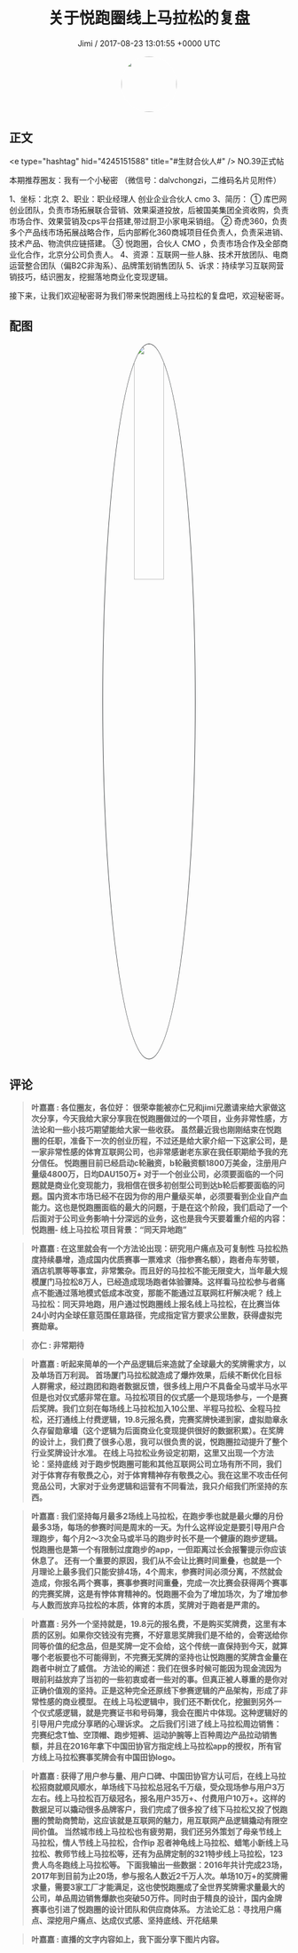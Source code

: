 <h1 align="center">关于悦跑圈线上马拉松的复盘</h1>
<p align="center">
    <a>Jimi / 2017-08-23 13:01:55 &#43;0000 UTC</a>
</p>

<div align="center">
    <img src="https://images.zsxq.com/FiWv5yIogjugrkjGNdMOpLbJJQQg?e=1590940799&amp;token=kIxbL07-8jAj8w1n4s9zv64FuZZNEATmlU_Vm6zD:3hf7dVV6u5P9ulK0iGgaBqJE7yo=" width="100" height="100" style="border:1px solid;border-radius:50%; color:#ffffff"/>
</div>

## 正文

<div>
&lt;e type=&#34;hashtag&#34; hid=&#34;4245151588&#34; title=&#34;#生财合伙人#&#34; /&gt; NO.39正式帖

本期推荐圈友：我有一个小秘密
（微信号：dalvchongzi，二维码名片见附件）

1、坐标：北京
2、职业：职业经理人 创业企业合伙人 cmo
3、简历：
① 库巴网创业团队，负责市场拓展联合营销、效果渠道投放，后被国美集团全资收购，负责市场合作、效果营销及cps平台搭建,带过厨卫小家电采销组。
② 奇虎360，负责多个产品线市场拓展战略合作，后内部孵化360商城项目任负责人，负责采进销、技术产品、物流供应链搭建。
③ 悦跑圈，合伙人 CMO ，负责市场合作及全部商业化合作，北京分公司负责人。
4、资源：互联网一些人脉、技术开放团队、电商运营整合团队（偏B2C非淘系）、品牌策划销售团队
5、诉求：持续学习互联网营销技巧，结识圈友，挖掘落地商业化变现逻辑。


接下来，让我们欢迎秘密哥为我们带来悦跑圈线上马拉松的复盘吧，欢迎秘密哥。
</div>

## 配图
<div class="image" align="center">

<img src="https://images.zsxq.com/Fvxd0t_lifeieUEz8niM8kZPkogT?e=1590940799&amp;token=kIxbL07-8jAj8w1n4s9zv64FuZZNEATmlU_Vm6zD:1mjX6aYfnBb-yaveR0lBDl74vUw=" width="33%" height="33%" style="border:1px solid;border-radius:50%; color:#3c3f41"/>

</div>

## 评论

<div align="left">
<div>

<blockquote >
<span> <strong>叶嘉嘉 : 各位圈友，各位好：
   很荣幸能被亦仁兄和jimi兄邀请来给大家做这次分享，今天我给大家分享我在悦跑圈做过的一个项目，业务非常性感，方法论和一些小技巧期望能给大家一些收获。
   虽然最近我也刚刚结束在悦跑圈的任职，准备下一次的创业历程，不过还是给大家介绍一下这家公司，是一家非常性感的体育互联网公司，也非常感谢老东家在我任职期给予我的充分信任。
   悦跑圈目前已经启动c轮融资，b轮融资额1800万美金，注册用户量级4800万，日均DAU150万&#43;
   对于一个创业公司，必须要面临的一个问题就是商业化变现能力，我相信在很多初创型公司到达b轮后都要面临的问题。国内资本市场已经不在因为你的用户量级买单，必须要看到企业自产血能力。这也是悦跑圈面临的最大的问题，于是在这个阶段，我们启动了一个后面对于公司业务影响十分深远的业务，这也是我今天要着重介绍的内容：悦跑圈- 线上马拉松
项目背景：“同天异地跑” </strong></span>
</blockquote>

<blockquote >
<span> <strong>叶嘉嘉 : 在这里就会有一个方法论出现：研究用户痛点及可复制性
马拉松热度持续暴增，造成国内优质赛事一票难求（指参赛名额），跑者舟车劳顿，酒店机票等等事宜，非常繁杂。而且好的马拉松不能无限变大，当年最大规模厦门马拉松8万人，已经造成现场跑者体验骤降。这样看马拉松参与者痛点不能通过落地模式低成本改变，那能不能通过互联网杠杆解决呢？
线上马拉松：同天异地跑，用户通过悦跑圈线上报名线上马拉松，在比赛当体24小时内全球任意范围任意路径，完成指定官方要求公里数，获得虚拟完赛勋章。 </strong></span>
</blockquote>

<blockquote >
<span> <strong>亦仁 : 非常期待 </strong></span>
</blockquote>

<blockquote >
<span> <strong>叶嘉嘉 : 听起来简单的一个产品逻辑后来造就了全球最大的奖牌需求方，以及单场百万利润。
   首场厦门马拉松就造成了爆炸效果，后续不断优化目标人群需求，经过跑团和跑者数据反馈，很多线上用户不具备全马或半马水平但是也对仪式感非常在意。马拉松项目的仪式感一个是现场参与，一个是赛后奖牌。我们立刻在每场线上马拉松加入10公里、半程马拉松、全程马拉松，还打通线上付费逻辑，19.8元报名费，完赛奖牌快递到家，虚拟勋章永久存留勋章墙（这个逻辑为后面商业化变现提供很好的数据积累）。在奖牌的设计上，我们费了很多心思，我可以很负责的说，悦跑圈拉动提升了整个行业奖牌设计水准。
   在线上马拉松业务设定初期，这里又出现一个方法论：坚持底线
   对于跑步悦跑圈可能和其他互联网公司立场有所不同，我们对于体育存有敬畏之心，对于体育精神存有敬畏之心。我在这里不攻击任何竞品公司，大家对于业务逻辑和运营有不同看法，我只介绍我们所坚持的东西。 </strong></span>
</blockquote>

<blockquote >
<span> <strong>叶嘉嘉 : 我们坚持每月最多2场线上马拉松，在跑步季也就是最火爆的月份最多3场，每场的参赛时间是周末的一天。为什么这样设定是要引导用户合理跑步，每个月2～3次全马或半马的跑步时长不是一个健康的跑步逻辑。悦跑圈也是第一个有限制过度跑步的app，一但距离过长会报警提示你应该休息了。
   还有一个重要的原因，我们从不会让比赛时间重叠，也就是一个月理论上最多我们只能安排4场，4个周末，参赛时间必须分离，不然就会造成，你报名两个赛事，赛事参赛时间重叠，完成一次比赛会获得两个赛事的完赛奖牌，这是有悖体育精神的。悦跑圈不会为了增加场次，为了增加参与人数而放弃马拉松的本质，体育的本质，奖牌对于跑者是严肃的。 </strong></span>
</blockquote>

<blockquote >
<span> <strong>叶嘉嘉 : 另外一个坚持就是，19.8元的报名费，不是购买奖牌费，这里有本质的区别。如果你交钱没有完赛，不好意思奖牌我们是不给的，会寄送给你同等价值的纪念品，但是奖牌一定不会给，这个传统一直保持到今天，就算哪个老板要也不可能得到，不完赛无奖牌的坚持也让悦跑圈的奖牌含金量在跑者中树立了威信。
方法论的阐述：我们在很多时候可能因为现金流因为眼前利益放弃了当初的一些初衷或者一些对的事。但真正被人尊重的是你对正确价值观的坚持。正是这种完全还原线下参赛逻辑的产品架构，形成了非常性感的商业模型。
   在线上马松逻辑中，我们还不断优化，挖掘到另外一个仪式感逻辑，就是完赛证书和号码簿，我会在图片中体现。这种逻辑好的引导用户完成分享晒的心理诉求。
   之后我们引进了线上马拉松周边销售：完赛纪念T恤、空顶帽、跑步短裤、运动护腕等上百种周边产品拉动销售额，并且在2016年拿下中国田协官方指定线上马拉松app的授权，所有官方线上马拉松赛事奖牌会有中国田协logo。 </strong></span>
</blockquote>

<blockquote >
<span> <strong>叶嘉嘉 : 获得了用户参与量、用户口碑、中国田协官方认可后，在线上马拉松招商就顺风顺水，单场线下马拉松总冠名千万级，受众现场参与用户3万左右。线上马拉松百万级冠名，报名用户35万&#43;、付费用户10万&#43;。这样的数据足可以撬动很多品牌客户，我们完成了很多投了线下马拉松又投了悦跑圈的赞助商赞助，这应该就是互联网的魅力，用互联网产品逻辑撬动有限空间价值。
当然城市线上马拉松也有疲劳期，我们还另外策划了母亲节线上马拉松，情人节线上马拉松，合作ip 忍者神龟线上马拉松、蜡笔小新线上马拉松、教师节线上马拉松等，还有为品牌定制的321特步线上马拉松，123贵人鸟冬跑线上马拉松等。
下面我输出一些数据：2016年共计完成23场，2017年到目前为止20场，参与报名人数近2千万人次。单场10万&#43;的奖牌需求量，需要3家工厂才能满足，这也使悦跑圈成了全世界奖牌需求量最大的公司，单品周边销售爆款也突破50万件。同时由于精良的设计，国内金牌赛事也引进了悦跑圈的设计团队和供应商体系。
方法论汇总：寻找用户痛点、深挖用户痛点、达成仪式感、坚持底线、开花结果 </strong></span>
</blockquote>

<blockquote >
<span> <strong>叶嘉嘉 : 直播的文字内容如上，我下面分享下图片内容。 </strong></span>
</blockquote>

</div>
</div>